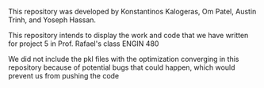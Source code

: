 This repository was developed by Konstantinos Kalogeras, Om Patel, Austin Trinh, and Yoseph Hassan.

This repository intends to display the work and code that we have written for project 5 in Prof. Rafael's class ENGIN 480

We did not include the pkl files with the optimization converging in this repository because of potential bugs that could happen, which would prevent us from pushing the code
